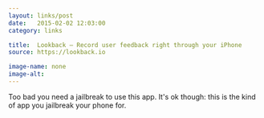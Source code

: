 ```yaml
---
layout: links/post
date:   2015-02-02 12:03:00
category: links

title:  Lookback — Record user feedback right through your iPhone
source: https://lookback.io

image-name: none 
image-alt:
---
```



Too bad you need a jailbreak to use this app. It's ok though: this is the kind of app you jailbreak your phone for.

